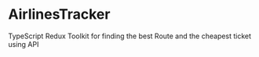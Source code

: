 # AirlinesTracker
TypeScript Redux Toolkit for finding the best Route and the cheapest ticket using API 
